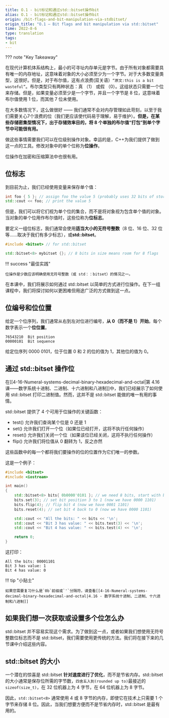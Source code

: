```yaml
---
title: O.1 - bit标记和通过std::bitset操作bit
alias: O.1 - bit标记和通过std::bitset操作bit
origin: /bit-flags-and-bit-manipulation-via-stdbitset/
origin_title: "O.1 — Bit flags and bit manipulation via std::bitset"
time: 2022-8-6
type: translation
tags:
- bit
---
```


??? note "Key Takeaway"

在现代计算机体系结构上，最小的可寻址内存单元是字节。由于所有对象都需要具有唯一的内存地址，这意味着对象的大小必须至少为一个字节。对于大多数变量类型，这很好。但是，对于布尔值，这有点浪费(双关语）`“原文:this is a bit wasteful”`。布尔类型只有两种状态：真 （1） 或假 （0）。这组状态只需要一个位来存储。但是，如果变量必须至少是一个字节，并且一个字节是 8 位，这意味着布尔值使用 1 位，而其他 7 位未使用。

在大多数情况下，这么做很好 —— 我们通常不会对内存管理如此苛刻，以至于我们需要关心7个浪费的位（我们更应该使代码易于理解，易于维护）。**但是，在某些存储密集型情况下，出于存储效率目的，将 8 个单独的布尔值“打包”到单个字节中可能很有用。**

做这些事情需要我们可以在位级别操作对象。幸运的是，C++为我们提供了做到这一点的工具。修改对象中的单个位称为**位操作**。

位操作在加密和压缩算法中也很有用。

## 位标志

到目前为止，我们已经使用变量来保存单个值：

```cpp
int foo { 5 }; // assign foo the value 5 (probably uses 32 bits of storage)
std::cout << foo; // print the value 5
```

但是，我们可以将它们视为单个位的集合，而不是将对象视为包含单个值的对象。当对象的单个位用作布尔值时，这些位称为**位标志**。

要定义一组位标志，我们通常会使用**适当大小的无符号整数**（8 位、16 位、32 位等......取决于我们有多少标志），或**std::bitset**。

```cpp
#include <bitset> // for std::bitset

std::bitset<8> mybitset {}; // 8 bits in size means room for 8 flags
```
!!! success "最佳实践"

	位操作是少数应该明确使用无符号整数（或 std：：bitset）的情况之一。

在本课中，我们将展示如何通过 std::bitset 以简单的方式进行位操作。在下一组课程中，我们将探讨如何以更困难但用途广泛的方式做到这一点。

## 位编号和位位置

给定一个位序列，我们通常从右到左对位进行编号，**从 0（而不是 1）开始**。每个数字表示一个**位位置**。

```
76543210  Bit position
00000101  Bit sequence
```

给定位序列 0000 0101，位于位置 0 和 2 的位的值为 1，其他位的值为 0。

## 通过 std::bitset 操作位

在[[4-16-Numeral-systems-decimal-binary-hexadecimal-and-octal|第 4.16 课——数字系统十进制、二进制、十六进制和八进制]]中，我们已经展示了如何使用 std::bitset 打印二进制值。然而，这并不是 std::bitset 能做的唯一有用的事情。

std::bitset 提供了 4 个可用于位操作的关键函数：

- test() 允许我们查询某个位是 0 还是 1
- set() 允许我们打开一个位（如果位已经打开，这将不执行任何操作）
- reset() 允许我们关闭一个位（如果该位已经关闭，这将不执行任何操作）
- flip() 允许我们将位值从 0 翻转为 1，反之亦然

这些函数中的每一个都将我们要操作的位的位置作为它们唯一的参数。

这是一个例子：

```cpp
#include <bitset>
#include <iostream>

int main()
{
    std::bitset<8> bits{ 0b0000'0101 }; // we need 8 bits, start with bit pattern 0000 0101
    bits.set(3); // set bit position 3 to 1 (now we have 0000 1101)
    bits.flip(4); // flip bit 4 (now we have 0001 1101)
    bits.reset(4); // set bit 4 back to 0 (now we have 0000 1101)

    std::cout << "All the bits: " << bits << '\n';
    std::cout << "Bit 3 has value: " << bits.test(3) << '\n';
    std::cout << "Bit 4 has value: " << bits.test(4) << '\n';

    return 0;
}
```

这打印：

```
All the bits: 00001101
Bit 3 has value: 1
Bit 4 has value: 0
```

!!! tip "小贴士"

    如果您需要复习什么是`0b`前缀或`'`分隔符，请查看[[4-16-Numeral-systems-decimal-binary-hexadecimal-and-octal|4.16 - 数字系统十进制、二进制、十六进制和八进制]]

## 如果我们想一次获取或设置多个位怎么办
std::bitset 并不容易实现这个需求。为了做到这一点，或者如果我们想使用无符号整数位标志而不是 std::bitset，我们需要使用更传统的方法。我们将在接下来的几节课中介绍这些内容。

## std::bitset 的大小

一个潜在的惊喜是 std::bitset **针对速度进行了优化**，而不是节省内存。std::bitset 的大小通常是保存位所需的字节数，`四舍五入到(rounded up to)`最接近的`sizeof(size_t)`，在 32 位机器上为 4 字节，在 64 位机器上为 8 字节。

因此，`std::bitset<8>` 通常使用 4 或 8 字节的内存，即使它在技术上只需要 1 个字节来存储 8 位。因此，当我们想要方便而不是节省内存时，std::bitset 是最有用的。
